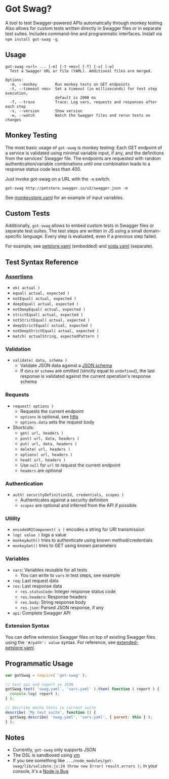 # Got Swag?

A tool to test Swagger-powered APIs automatically through monkey testing.
Also allows for custom tests written directly in Swagger files
or in separate test suites.
Includes command-line and programmatic interfaces.
Install via `npm install got-swag -g`.

## Usage

```
got-swag <url> ... [-m] [-t <ms>] [-T] [-v] [-w]
  Test a Swagger URL or file (YAML). Additional files are merged.

Options:
  -m, --monkey        Run monkey tests on GET endpoints
  -t, --timeout <ms>  Set a timeout (in milliseconds) for test step execution,
                      default is 2000 ms
  -T, --trace         Trace: Log vars, requests and responses after each step
  -v, --version       Show version
  -w, --watch         Watch the Swagger files and rerun tests on changes
```


## Monkey Testing

The most basic usage of `got-swag` is monkey testing:
Each GET endpoint of a service is validated using minimal variable
input, if any, and the definitions from the services' Swagger file.
The endpoints are requested with random authentication/variable combinations
until one combination leads to a response status code less than 400.

Just invoke got-swag on a URL with the `-m` switch:

```
got-swag http://petstore.swagger.io/v2/swagger.json -m
```

See [monkeystore.yaml](examples/monkeystore.yaml) for an example of input variables.


## Custom Tests

Additionally, `got-swag` allows to embed custom tests in Swagger files
or separate test suites.
The test steps are written in JS using a small domain-specific language.
Every step is evaluated, even if a previous step failed.

For example, see [petstore.yaml](examples/petstore.yaml) (embedded) and
[yoda.yaml](examples/yoda.yaml) (separate).


## Test Syntax Reference

### [Assertions](https://nodejs.org/api/assert.html)

- `ok( actual )`
- `equal( actual, expected )`
- `notEqual( actual, expected )`
- `deepEqual( actual, expected )`
- `notDeepEqual( actual, expected )`
- `strictEqual( actual, expected )`
- `notStrictEqual( actual, expected )`
- `deepStrictEqual( actual, expected )`
- `notDeepStrictEqual( actual, expected )`
- `match( actualString, expectedPattern )`

### Validation

- `validate( data, schema )`
  - Validate JSON data against a [JSON schema](http://json-schema.org/)
  - If `data` or `schema` are omitted (strictly equal to `undefined`),
    the last response is validated against the current operation's response schema

### Requests

- `request( options )`
  - Requests the current endpoint
  - `options` is optional, see [http](https://nodejs.org/api/http.html)
  - `options.data` sets the request body
- Shortcuts:
  - `get( url, headers )`
  - `post( url, data, headers )`
  - `put( url, data, headers )`
  - `delete( url, headers )`
  - `options( url, headers )`
  - `head( url, headers )`
  - Use `null` for `url` to request the current endpoint
  - `headers` are optional

### Authentication

- `auth( securityDefinitionId, credentials, scopes )`
  - Authenticates against a security definition
  - `scopes` are optional and inferred from the API if possible

### Utility

- `encodeURIComponent( s )` encodes a string for URI transmission
- `log( value )` logs a value
- `monkeyAuth()` tries to authenticate using known method/credentials
- `monkeyGet()` tries to GET using known parameters

### Variables

- `vars`: Variables reusable for all tests
  - You can write to `vars` in test steps, see example
- `req`: Last request data
- `res`: Last response data
  - `res.statusCode`: Integer response status code
  - `res.headers`: Response headers
  - `res.body`: String response body
  - `res.json`: Parsed JSON response, if any
- `api`: Complete Swagger API

### Extension Syntax

You can define extension Swagger files on top of existing Swagger files
using the `'#/path': value` syntax.
For reference, see [extended-petstore.yaml](examples/extended-petstore.yaml).


## Programmatic Usage

```js
var gotSwag = require( 'got-swag' );

// test api and report as JSON
gotSwag.test( 'swag.yaml', 'vars.yaml' ).then( function ( report ) {
  console.log( report );
} );

// describe mocha tests in current suite
describe( 'My test suite', function () {
  gotSwag.describe( 'swag.yaml', 'vars.yaml', { parent: this } );
} );
```


## Notes

- Currently, `got-swag` only supports JSON
- The DSL is sandboxed using [vm](https://nodejs.org/api/vm.html)
- If you see something like
  `.../node_modules/got-swag/lib/validate.js:24 throw new Error( result.errors );`
  in your console, it's a [Node.js Bug](https://github.com/nodejs/node/issues/7397)
